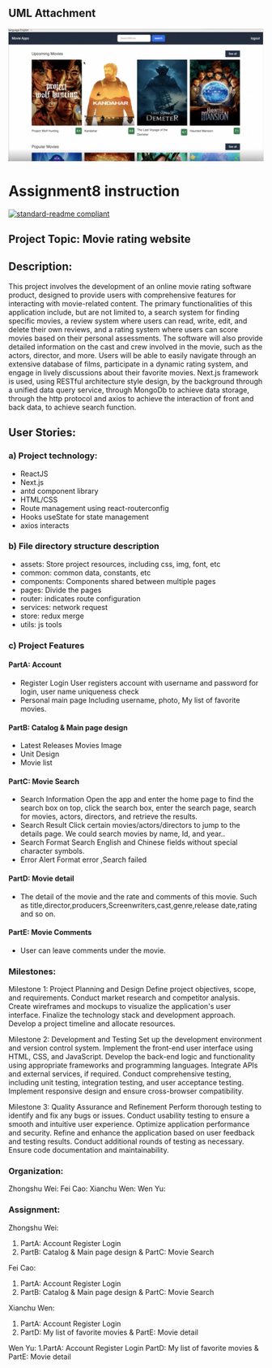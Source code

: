 

## UML Attachment 
![Home Page](https://github.com/winniethebear424/CinemaScoop/blob/main/Screen%20Shot%202023-09-19%20at%202.54.33%20PM.png?raw=true)



# Assignment8 instruction
[![standard-readme compliant](https://img.shields.io/badge/readme%20style-standard-brightgreen.svg?style=flat-square)](https://github.com/RichardLitt/standard-readme)


## Project Topic: Movie rating website
## Description: 
This project involves the development of an online movie rating software product, designed to provide users with comprehensive features for interacting with movie-related content. The primary functionalities of this application include, but are not limited to, a search system for finding specific movies, a review system where users can read, write, edit, and delete their own reviews, and a rating system where users can score movies based on their personal assessments. The software will also provide detailed information on the cast and crew involved in the movie, such as the actors, director, and more. Users will be able to easily navigate through an extensive database of films, participate in a dynamic rating system, and engage in lively discussions about their favorite movies.
Next.js framework is used, using RESTful architecture style design, by the background through a unified data query service, through  MongoDb to achieve data storage, through the http protocol and axios to achieve the interaction of front and back data, to achieve search function. 
## User Stories:
### a) Project technology:
* ReactJS
* Next.js
* antd component library
* HTML/CSS
* Route management using react-routerconfig
* Hooks useState for state management
* axios interacts
### b) File directory structure description
* assets: Store project resources, including css, img, font, etc
* common: common data, constants, etc
* components: Components shared between multiple pages
* pages: Divide the pages
* router: indicates route configuration
* services: network request
* store: redux merge
* utils: js tools
### c) Project Features
#### PartA: Account
* Register Login 
User registers account with username and password for login, user name uniqueness check
* Personal main page
Including username, photo, My list of favorite movies.

#### PartB: Catalog & Main page design
* Latest Releases Movies Image
* Unit Design
* Movie list


#### PartC: Movie Search
* Search Information
Open the app and enter the home page to find the search box on top, click the search box, enter the search page, search for movies, actors, directors, and retrieve the results.
* Search Result
Click certain movies/actors/directors to jump to the details page.
We could search movies by name, Id, and year..
* Search Format
Search English and Chinese fields without special character symbols.
* Error Alert
Format error ,Search failed

#### PartD: Movie detail
* The detail of the movie and the rate and comments of this movie.
Such as title,director,producers,Screenwriters,cast,genre,release date,rating and so on.

#### PartE: Movie Comments
* User can leave comments under the movie.

### Milestones:
Milestone 1: Project Planning and Design
Define project objectives, scope, and requirements.
Conduct market research and competitor analysis.
Create wireframes and mockups to visualize the application's user interface.
Finalize the technology stack and development approach.
Develop a project timeline and allocate resources.

Milestone 2: Development and Testing
Set up the development environment and version control system.
Implement the front-end user interface using HTML, CSS, and JavaScript.
Develop the back-end logic and functionality using appropriate frameworks and programming languages.
Integrate APIs and external services, if required.
Conduct comprehensive testing, including unit testing, integration testing, and user acceptance testing.
Implement responsive design and ensure cross-browser compatibility.

Milestone 3: Quality Assurance and Refinement
Perform thorough testing to identify and fix any bugs or issues.
Conduct usability testing to ensure a smooth and intuitive user experience.
Optimize application performance and security.
Refine and enhance the application based on user feedback and testing results.
Conduct additional rounds of testing as necessary.
Ensure code documentation and maintainability.


### Organization: 
Zhongshu Wei: 
Fei Cao: 
Xianchu Wen: 
Wen Yu: 
### Assignment:

Zhongshu Wei:
1. PartA: Account Register Login
2. PartB: Catalog & Main page design & PartC: Movie Search

Fei Cao: 
1. PartA: Account Register Login
2. PartB: Catalog & Main page design & PartC: Movie Search

Xianchu Wen:
1. PartA: Account Register Login
2. PartD: My list of favorite movies & PartE: Movie detail

Wen Yu:
1.PartA: Account Register Login 
PartD: My list of favorite movies & PartE: Movie detail

